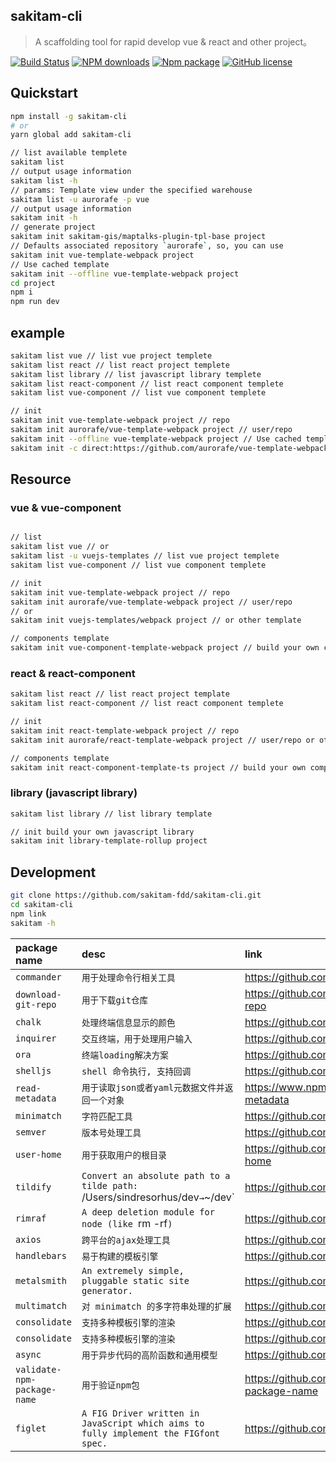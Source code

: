 ## sakitam-cli

> A scaffolding tool for rapid develop vue & react and other project。

[![Build Status](https://travis-ci.org/sakitam-fdd/sakitam-cli.svg?branch=master)](https://www.travis-ci.org/sakitam-fdd/sakitam-cli)
[![NPM downloads](https://img.shields.io/npm/dm/sakitam-cli.svg)](https://npmjs.org/package/sakitam-cli)
[![Npm package](https://img.shields.io/npm/v/sakitam-cli.svg)](https://www.npmjs.org/package/sakitam-cli)
[![GitHub license](https://img.shields.io/badge/license-MIT-blue.svg)](https://raw.githubusercontent.com/sakitam-fdd/sakitam-cli/master/LICENSE)

## Quickstart

```bash
npm install -g sakitam-cli
# or
yarn global add sakitam-cli

// list available templete
sakitam list
// output usage information
sakitam list -h
// params: Template view under the specified warehouse
sakitam list -u aurorafe -p vue
// output usage information
sakitam init -h
// generate project
sakitam init sakitam-gis/maptalks-plugin-tpl-base project
// Defaults associated repository `aurorafe`, so, you can use
sakitam init vue-template-webpack project
// Use cached template
sakitam init --offline vue-template-webpack project
cd project
npm i
npm run dev
```

## example

```bash
sakitam list vue // list vue project templete
sakitam list react // list react project templete
sakitam list library // list javascript library templete
sakitam list react-component // list react component templete
sakitam list vue-component // list vue component templete

// init
sakitam init vue-template-webpack project // repo
sakitam init aurorafe/vue-template-webpack project // user/repo
sakitam init --offline vue-template-webpack project // Use cached template
sakitam init -c direct:https://github.com/aurorafe/vue-template-webpack.git project // Use git clone ~ direct is important
```

## Resource

### vue & vue-component

```bash

// list
sakitam list vue // or
sakitam list -u vuejs-templates // list vue project templete
sakitam list vue-component // list vue component templete

// init
sakitam init vue-template-webpack project // repo
sakitam init aurorafe/vue-template-webpack project // user/repo
// or
sakitam init vuejs-templates/webpack project // or other template

// components template
sakitam init vue-component-template-webpack project // build your own component
```

### react & react-component

```bash
sakitam list react // list react project template
sakitam list react-component // list react component templete

// init
sakitam init react-template-webpack project // repo
sakitam init aurorafe/react-template-webpack project // user/repo or other template

// components template
sakitam init react-component-template-ts project // build your own component
```

### library (javascript library)

```bash
sakitam list library // list library template

// init build your own javascript library
sakitam init library-template-rollup project
```

## Development

```bash
git clone https://github.com/sakitam-fdd/sakitam-cli.git
cd sakitam-cli
npm link
sakitam -h
```

| package name | desc | link |
| :--- | :---------- | :----- |
| `commander ` | `用于处理命令行相关工具` | https://github.com/tj/commander.js |
| `download-git-repo ` | `用于下载git仓库` | https://github.com/flipxfx/download-git-repo |
| `chalk` | `处理终端信息显示的颜色` | https://github.com/chalk/chalk |
| `inquirer` | `交互终端，用于处理用户输入` | https://github.com/SBoudrias/Inquirer.js |
| `ora` | `终端loading解决方案` | https://github.com/sindresorhus/ora |
| `shelljs` | `shell 命令执行, 支持回调` | https://github.com/shelljs/shelljs |
| `read-metadata` | `用于读取json或者yaml元数据文件并返回一个对象` | https://www.npmjs.com/package/read-metadata |
| `minimatch` | `字符匹配工具` | https://github.com/isaacs/minimatch |
| `semver` | `版本号处理工具` | https://github.com/npm/node-semver |
| `user-home` | `用于获取用户的根目录` | https://github.com/sindresorhus/user-home |
| `tildify` | `Convert an absolute path to a tilde path: `/Users/sindresorhus/dev` → `~/dev` | https://github.com/sindresorhus/tildify |
| `rimraf` | `A deep deletion module for node (like `rm -rf`)` | https://github.com/isaacs/rimraf |
| `axios` | `跨平台的ajax处理工具` | https://github.com/axios/axios |
| `handlebars` | `易于构建的模板引擎` | https://github.com/wycats/handlebars.js |
| `metalsmith` | `An extremely simple, pluggable static site generator.` | https://github.com/segmentio/metalsmith |
| `multimatch` | `对 minimatch 的多字符串处理的扩展` | https://github.com/sindresorhus/multimatch |
| `consolidate` | `支持多种模板引擎的渲染` | https://github.com/tj/consolidate.js |
| `consolidate` | `支持多种模板引擎的渲染` | https://github.com/tj/consolidate.js |
| `async` | `用于异步代码的高阶函数和通用模型` | https://github.com/caolan/async |
| `validate-npm-package-name` | `用于验证npm包` | https://github.com/npm/validate-npm-package-name |
| `figlet` | `A FIG Driver written in JavaScript which aims to fully implement the FIGfont spec.` | https://github.com/patorjk/figlet.js |
